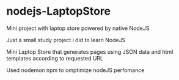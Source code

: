 # nodejs-LaptopStore
Mini project with laptop store powered by native NodeJS

Just a small study project i did to learn NodeJS

Mini Laptop Store that generates pages using JSON data and html templates according to requested URL

Used nodemon npm to omptimize nodeJS perfomance
